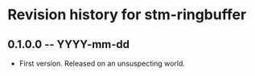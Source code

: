 # Revision history for stm-ringbuffer

## 0.1.0.0 -- YYYY-mm-dd

* First version. Released on an unsuspecting world.
